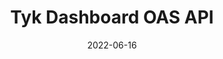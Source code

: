 ---
title: "Tyk Dashboard OAS API"
date: 2022-06-16
tags: [""]
description: ""
menu:
  main:
    parent: "Open API Specification"
weight: 2
type: "swagger-ui"
swagger: "/others/dashboard-swagger.yml"
---
